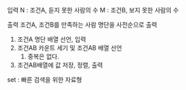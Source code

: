 입력
N : 조건A, 듣지 못한 사람의 수
M : 조건B, 보지 못한 사람의 수

출력
조건A, 조건B를 만족하는 사람 명단을 사전순으로 출력


1. 조건A 명단 배열 선언, 입력
2. 조건AB 카운트 세기 및 조건AB 배열 선언
   1. 중복은 없다.
3. 조건AB배열에 값 저장, 정렬, 출력

set : 빠른 검색을 위한 자료형